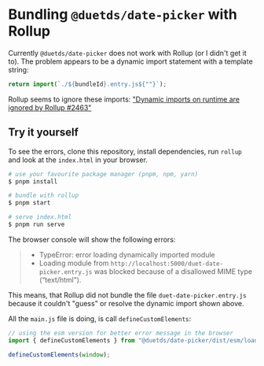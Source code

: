 # Bundling `@duetds/date-picker` with Rollup

Currently `@duetds/date-picker` does not work with Rollup (or I didn't get it to).
The problem appears to be a dynamic import statement with a template string:

```js
return import(`./${bundleId}.entry.js${""}`);
```

Rollup seems to ignore these imports: ["Dynamic imports on runtime are ignored by Rollup #2463"](https://github.com/rollup/rollup/issues/2463)

## Try it yourself

To see the errors, clone this repository, install dependencies, run `rollup` and look at the `index.html` in your browser.

```sh
# use your favourite package manager (pnpm, npm, yarn)
$ pnpm install

# bundle with rollup
$ pnpm start

# serve index.html
$ pnpm run serve
```

The browser console will show the following errors:

> - TypeError: error loading dynamically imported module
> - Loading module from `http://localhost:5000/duet-date-picker.entry.js` was blocked because of a disallowed MIME type (“text/html”).

This means, that Rollup did not bundle the file `duet-date-picker.entry.js` because it couldn't "guess" or resolve the dynamic import shown above.

All the `main.js` file is doing, is call `defineCustomElements`:

```js
// using the esm version for better error message in the browser
import { defineCustomElements } from "@duetds/date-picker/dist/esm/loader";

defineCustomElements(window);
```
